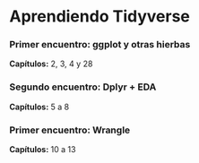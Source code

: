# Aprendiendo Tidyverse

### Primer encuentro: ggplot y otras hierbas

**Capítulos:** 2, 3, 4 y 28

### Segundo encuentro: Dplyr + EDA

**Capítulos:** 5 a 8

### Primer encuentro: Wrangle

**Capítulos:** 10 a 13

